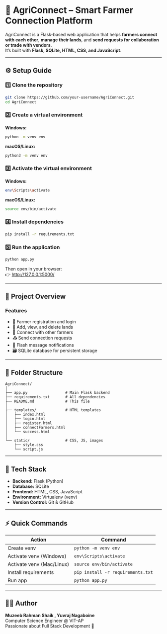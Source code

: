 # 🌾 AgriConnect – Smart Farmer Connection Platform

AgriConnect is a Flask-based web application that helps **farmers connect with each other**, **manage their lands**, and **send requests for collaboration or trade with vendors**.  
It’s built with **Flask, SQLite, HTML, CSS, and JavaScript**.

---

## ⚙️ Setup Guide

### 1️⃣ Clone the repository
```bash
git clone https://github.com/your-username/AgriConnect.git
cd AgriConnect
```

### 2️⃣ Create a virtual environment
**Windows:**
```bash
python -m venv env
```

**macOS/Linux:**
```bash
python3 -m venv env
```

### 3️⃣ Activate the virtual environment

**Windows:**
```bash
env\Scripts\activate
```

**macOS/Linux:**
```bash
source env/bin/activate
```

### 4️⃣ Install dependencies
```bash
pip install -r requirements.txt
```

### 5️⃣ Run the application
```bash
python app.py
```
Then open in your browser:  
👉 http://127.0.0.1:5000/

---

## 🧠 Project Overview

### Features
- 🌱 Farmer registration and login  
- 🌾 Add, view, and delete lands  
- 🔗 Connect with other farmers  
- 📤 Send connection requests  
- 💬 Flash message notifications  
- 🗃️ SQLite database for persistent storage  

---

## 🧩 Folder Structure
```
AgriConnect/
│
├── app.py                 # Main Flask backend
├── requirements.txt       # All dependencies
├── README.md              # This file
│
├── templates/             # HTML templates
│   ├── index.html
│   ├── login.html
│   ├── register.html
│   ├── connectFarmers.html
│   └── success.html
│
└── static/                # CSS, JS, images
    ├── style.css
    └── script.js
```

---

## 🧰 Tech Stack
- **Backend:** Flask (Python)
- **Database:** SQLite
- **Frontend:** HTML, CSS, JavaScript
- **Environment:** Virtualenv (venv)
- **Version Control:** Git & GitHub

---

## ⚡ Quick Commands

| Action | Command |
|--------|----------|
| Create venv | `python -m venv env` |
| Activate venv (Windows) | `env\Scripts\activate` |
| Activate venv (Mac/Linux) | `source env/bin/activate` |
| Install requirements | `pip install -r requirements.txt` |
| Run app | `python app.py` |

---

## 🧑‍💻 Author
**Muzeeb Rahman Shaik , Yuvraj Nagaboine**  
Computer Science Engineer @ VIT-AP  
Passionate about Full Stack Development 🚀
